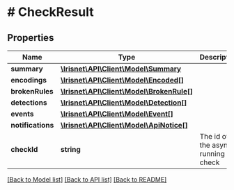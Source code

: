 # # CheckResult

## Properties

Name | Type | Description | Notes
------------ | ------------- | ------------- | -------------
**summary** | [**\Irisnet\API\Client\Model\Summary**](Summary.md) |  | [optional]
**encodings** | [**\Irisnet\API\Client\Model\Encoded[]**](Encoded.md) |  | [optional]
**brokenRules** | [**\Irisnet\API\Client\Model\BrokenRule[]**](BrokenRule.md) |  | [optional]
**detections** | [**\Irisnet\API\Client\Model\Detection[]**](Detection.md) |  | [optional]
**events** | [**\Irisnet\API\Client\Model\Event[]**](Event.md) |  | [optional]
**notifications** | [**\Irisnet\API\Client\Model\ApiNotice[]**](ApiNotice.md) |  | [optional]
**checkId** | **string** | The id of the async running check | [optional]

[[Back to Model list]](../../README.md#models) [[Back to API list]](../../README.md#endpoints) [[Back to README]](../../README.md)
